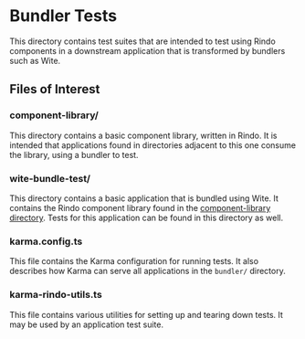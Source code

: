 # Bundler Tests

This directory contains test suites that are intended to test using Rindo components in a downstream application that is transformed by bundlers such as Wite.

## Files of Interest

### component-library/
This directory contains a basic component library, written in Rindo.
It is intended that applications found in directories adjacent to this one consume the library, using a bundler to test.

### wite-bundle-test/
This directory contains a basic application that is bundled using Wite.
It contains the Rindo component library found in the [component-library directory](#component-library).
Tests for this application can be found in this directory as well.

### karma.config.ts
This file contains the Karma configuration for running tests.
It also describes how Karma can serve all applications in the `bundler/` directory.

### karma-rindo-utils.ts
This file contains various utilities for setting up and tearing down tests.
It may be used by an application test suite.
